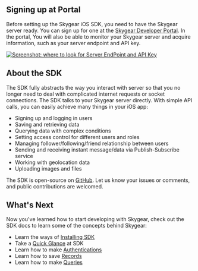 <a name="sign-up-at-portal"></a>
## Signing up at Portal

Before setting up the Skygear iOS SDK, you need to have the Skygear server ready.
You can sign up for one at the [Skygear Developer Portal](https://portal.skygear.io/signup).
In the portal, You will also be able to monitor your Skygear server and acquire
information, such as your server endpoint and API key.

[![Screenshot: where to look for Server EndPoint and API Key](/assets/common/portal-endpoint-apikey.png)](/assets/common/portal-endpoint-apikey.png)

<a name="about-ios-sdk"></a>
## About the SDK

The SDK fully abstracts the way you interact with server so that you no longer
need to deal with complicated internet requests or socket connections.
The SDK talks to your Skygear server directly. With simple API calls,
you can easily achieve many things in your iOS app:

- Signing up and logging in users
- Saving and retrieving data
- Querying data with complex conditions
- Setting access control for different users and roles
- Managing follower/following/friend relationship between users
- Sending and receiving instant message/data via Publish-Subscribe service
- Working with geolocation data
- Uploading images and files

The SDK is open-source on [GitHub](https://github.com/SkygearIO/skygear-SDK-IOS). Let us know your issues or comments, and public contributions are welcomed.

<a name="whats-next"></a>
## What's Next

Now you've learned how to start developing with Skygear, check out the SDK docs to learn some of the concepts behind Skygear:

- Learn the ways of [Installing SDK](/ios/guide/install-sdk)
- Take a [Quick Glance](/ios/guide/first-app) at SDK
- Learn how to make [Authentications](/ios/guide/users)
- Learn how to save [Records](/ios/guide/record)
- Learn how to make [Queries](/ios/guide/query)
